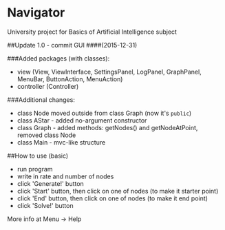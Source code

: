 # Navigator
University project for Basics of Artificial Intelligence subject

##Update 1.0 - commit GUI 
####(2015-12-31)

###Added packages (with classes):

- view (View, ViewInterface, SettingsPanel, LogPanel, GraphPanel, MenuBar, ButtonAction, MenuAction)
- controller (Controller)
    
###Additional changes:

- class Node moved outside from class Graph (now it's `public`)
- class AStar - added no-argument constructor
- class Graph - added methods: getNodes() and getNodeAtPoint, removed class Node
- class Main - mvc-like structure
 
##How to use (basic)

- run program
- write in rate and number of nodes
- click 'Generate!' button
- click 'Start' button, then click on one of nodes (to make it starter point)
- click 'End' button, then click on one of nodes (to make it end point)
- click 'Solve!' button

More info at Menu -> Help



